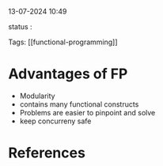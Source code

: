
13-07-2024 10:49

status :

Tags: [[functional-programming]]

# Advantages of FP

- Modularity
- contains many functional constructs
- Problems are easier to pinpoint and solve
- keep concurreny safe
# References